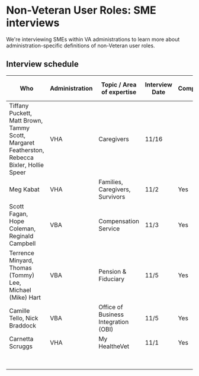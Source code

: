 # Non-Veteran User Roles: SME interviews

We're interviewing SMEs within VA administrations to learn more about administration-specific definitions of non-Veteran user roles.

## Interview schedule

| Who                                                          | Administration | Topic / Area of expertise       | Interview Date | Completed? | Link to Notes                                                |
| ------------------------------------------------------------ | -------------- | ------------------------------- | -------------- | ---------- | ------------------------------------------------------------ |
| Tiffany Puckett, Matt Brown, Tammy Scott, Margaret Featherston, Rebecca Bixler, Hollie Speer | VHA | Caregivers | 11/16  |            | Yes  |
| Meg Kabat                                                    | VHA            | Families, Caregivers, Survivors | 11/2           | Yes        | [Notes](https://github.com/department-of-veterans-affairs/va.gov-team/blob/master/products/identity-personalization/user-roles/discovery/sme-interviews/session-notes/vha-meg-kabalt-notes.md) |
| Scott Fagan, Hope Coleman, Reginald Campbell                 | VBA            | Compensation Service            | 11/3           | Yes        | [Notes](https://github.com/department-of-veterans-affairs/va.gov-team/blob/master/products/identity-personalization/user-roles/discovery/sme-interviews/session-notes/vba-compensation-sme-notes.md) |
| Terrence Minyard, Thomas (Tommy) Lee, Michael (Mike) Hart    | VBA            | Pension & Fiduciary             | 11/5           | Yes        | [Notes](https://github.com/department-of-veterans-affairs/va.gov-team/blob/master/products/identity-personalization/user-roles/discovery/sme-interviews/session-notes/vba-pension-fiduciary-notes.md) |
| Camille Tello, Nick Braddock                                 | VBA            | Office of Business Integration (OBI)  | 11/5           | Yes        | [Notes](https://github.com/department-of-veterans-affairs/va.gov-team/blob/master/products/identity-personalization/user-roles/discovery/sme-interviews/session-notes/vba-obi-notes.md) |
| Carnetta Scruggs                                             | VHA            | My HealtheVet                   | 11/1           | Yes        | [Notes](https://github.com/department-of-veterans-affairs/va.gov-team/blob/master/products/identity-personalization/user-roles/discovery/sme-interviews/session-notes/mhv-non-user-roles-notes.md) |
|                                                              |                |                                 |                |            |                                                              |
|                                                              |                |                                 |                |            |                                                              |
|                                                              |                |                                 |                |            |                                                              |
|                                                              |                |                                 |                |            |                                                              |
|                                                              |                |                                 |                |            |                                                              |
|                                                              |                |                                 |                |            |                                                              |
|                                                              |                |                                 |                |            |                                                              |
|                                                              |                |                                 |                |            |                                                              |
